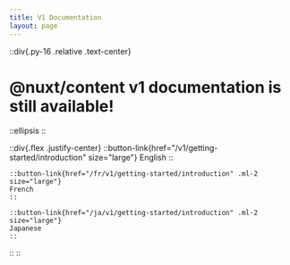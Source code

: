 ```yaml
---
title: V1 Documentation
layout: page
---
```



::div{.py-16 .relative .text-center}
  # @nuxt/content v1 documentation is still available!

  ::ellipsis
  ::

  ::div{.flex .justify-center}
    ::button-link{href="/v1/getting-started/introduction" size="large"}
    English
    ::

    ::button-link{href="/fr/v1/getting-started/introduction" .ml-2 size="large"}
    French
    ::

    ::button-link{href="/ja/v1/getting-started/introduction" .ml-2 size="large"}
    Japanese
    ::
  ::
::
